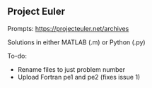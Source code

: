 ## Project Euler

Prompts: https://projecteuler.net/archives

Solutions in either MATLAB (.m) or Python (.py)

To-do:
- Rename files to just problem number
- Upload Fortran pe1 and pe2 (fixes issue 1)
